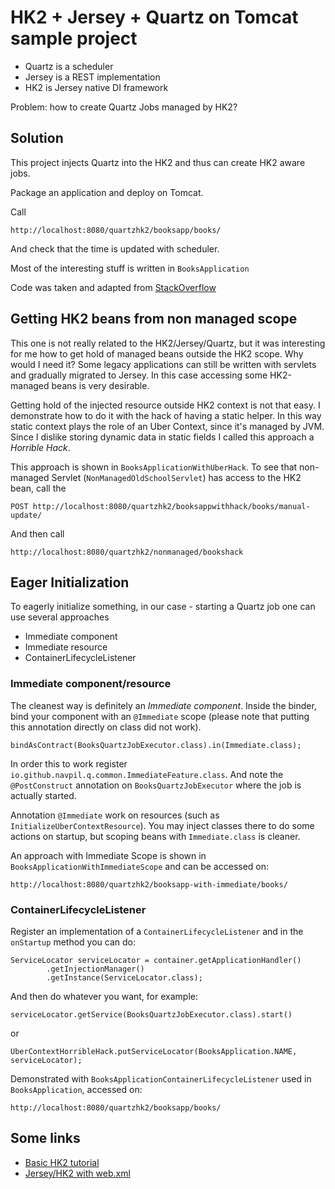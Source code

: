 # HK2 + Jersey + Quartz on Tomcat sample project

 - Quartz is a scheduler
 - Jersey is a REST implementation
 - HK2 is Jersey native DI framework

Problem: how to create Quartz Jobs managed by HK2?

## Solution

This project injects Quartz into the HK2 and thus can create HK2 aware jobs.

Package an application and deploy on Tomcat.

Call 

    http://localhost:8080/quartzhk2/booksapp/books/

And check that the time is updated with scheduler.

Most of the interesting stuff is written in `BooksApplication`

Code was taken and adapted from [StackOverflow](https://stackoverflow.com/questions/42951949/hk2-factory-for-quartz-jobs-not-destroying-service-after-execution)

## Getting HK2 beans from non managed scope

This one is not really related to the HK2/Jersey/Quartz, but it was interesting for me how to get hold of managed beans
outside the HK2 scope.
Why would I need it?
Some legacy applications can still be written with servlets and gradually migrated to Jersey.
In this case accessing some HK2-managed beans is very desirable.

Getting hold of the injected resource outside HK2 context is not that easy.
I demonstrate how to do it with the hack of having a static helper.
In this way static context plays the role of an Uber Context, since it's managed by JVM.
Since I dislike storing dynamic data in static fields I called this approach a _Horrible Hack_.

This approach is shown in `BooksApplicationWithUberHack`.
To see that non-managed Servlet (`NonManagedOldSchoolServlet`) has access to the HK2 bean, call the

    POST http://localhost:8080/quartzhk2/booksappwithhack/books/manual-update/

And then call

    http://localhost:8080/quartzhk2/nonmanaged/bookshack

## Eager Initialization

To eagerly initialize something, in our case - starting a Quartz job one can use several approaches

 - Immediate component
 - Immediate resource
 - ContainerLifecycleListener

### Immediate component/resource

The cleanest way is definitely an _Immediate component_.
Inside the binder, bind your component with an `@Immediate` scope 
(please note that putting this annotation directly on class did not work).

    bindAsContract(BooksQuartzJobExecutor.class).in(Immediate.class);

In order this to work register `io.github.navpil.q.common.ImmediateFeature.class`.
And note the `@PostConstruct` annotation on `BooksQuartzJobExecutor` where the job is actually started.

Annotation `@Immediate` work on resources (such as `InitializeUberContextResource`).
You may inject classes there to do some actions on startup, but scoping beans with `Immediate.class` is cleaner.

An approach with Immediate Scope is shown in `BooksApplicationWithImmediateScope` and can be accessed on:

    http://localhost:8080/quartzhk2/booksapp-with-immediate/books/

### ContainerLifecycleListener

Register an implementation of a `ContainerLifecycleListener` and in the `onStartup` method you can do:

    ServiceLocator serviceLocator = container.getApplicationHandler()
            .getInjectionManager()
            .getInstance(ServiceLocator.class);

And then do whatever you want, for example:

    serviceLocator.getService(BooksQuartzJobExecutor.class).start()

or

    UberContextHorribleHack.putServiceLocator(BooksApplication.NAME, serviceLocator);

Demonstrated with `BooksApplicationContainerLifecycleListener` used in `BooksApplication`, accessed on:

    http://localhost:8080/quartzhk2/booksapp/books/

## Some links

 - [Basic HK2 tutorial](https://riptutorial.com/jersey/example/23632/basic-dependency-injection-using-jersey-s-hk2)
 - [Jersey/HK2 with web.xml](https://www.appsdeveloperblog.com/dependency-injection-hk2-jersey-jax-rs/)
